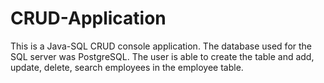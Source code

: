 # CRUD-Application

This is a Java-SQL CRUD console application. The database used for the SQL server was PostgreSQL.
The user is able to create the table and add, update, delete, search employees in the employee table.

